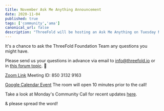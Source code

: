 ```yaml
---
title: November Ask Me Anything Announcement
date: 2020-11-04
published: true
tags: ['community','ama']
canonical_url: false
description: "ThreeFold will be hosting an Ask Me Anything on Tuesday November 10 at 5pm CET!"
---
```


It's a chance to ask the ThreeFold Foundation Team any questions you might have.

Please send us your questions in advance via email to info@threefold.io or in [this forum topic](https://forum.threefold.io/t/submit-your-questions-for-next-tuesdays-ama/631). 🙏

[Zoom Link](https://us02web.zoom.us/j/85031329163)
Meeting ID: 850 3132 9163

[Google Calendar Event](https://calendar.google.com/event?action=TEMPLATE&tmeid=NHBwa2Y3OGsxNGVzdXUzMTlzcmRqaGRucGcgdGFnZ2FydHNAaW5jdWJhaWQuY29t&tmsrc=taggarts%40incubaid.com)
The room will open 10 minutes prior to the call!

Take a look at Monday's Community Call for recent updates [here](https://www.youtube.com/watch?v=KpU7wb2jmyg).

& please spread the word!
